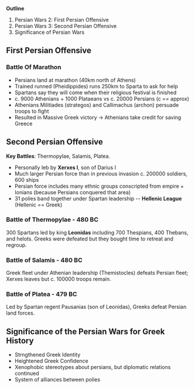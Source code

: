 **Outline**

1. Persian Wars 2: First Persian Offensive
2. Persian Wars 3: Second Persian Offensive
3. Significance of Persian Wars

## First Persian Offensive

### Battle Of Marathon

- Persians land at marathon (40km north of Athens)
- Trained runned (Pheidippides) runs 250km to Sparta to ask for help
- Spartans say they will come when their religious festival is finished
- c. 9000 Athenians + 1000 Plataeans vs c. 20000 Persians (c == approx)
- Athenians Militiades (strategos) and Callimachus (archon) persuade troops to fight
- Resulted in Massive Greek victory -> Athenians take credit for saving Greece

## Second Persian Offensive

**Key Battles**: Thermopylae, Salamis, Platea.

- Personally leb by **Xerxes I**, son of Darius I
- Much larger Persian force than in previous invasion c. 200000 soldiers, 600 ships
- Persian force includes many ethnic groups conscripted from empire + Ionians (because Persians conquered that area)
- 31 polies band together under Spartan leadership -- **Hellenic League** (Hellenic == Greek)

### Battle of Thermopylae - 480 BC

300 Spartans led by king **Leonidas** including 700 Thespians, 400 Thebans, and helots. Greeks were defeated but they bought time to retreat and regroup.

### Battle of Salamis - 480 BC

Greek fleet under Athenian leadership (Themistocles) defeats Persian fleet; Xerxes leaves but c. 100000 troops remain.

### Battle of Platea - 479 BC

Led by Spartan regent Pausanias (son of Leonidas), Greeks defeat Persian land forces.

## Significance of the Persian Wars for Greek History

- Strngthened Greek Identity
- Heightened Greek Confidence
- Xenophobic stereotypes about persians, but diplomatic relations continued
- System of alliances between polies
